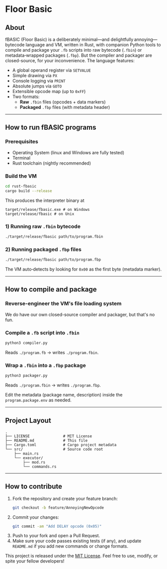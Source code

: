 # Floor Basic

## About

fBASIC (Floor Basic) is a deliberately minimal—and delightfully annoying—bytecode language and VM, written in Rust, with companion Python tools to compile and package your `.fb` scripts into raw bytecode (`.fbin`) or metadata‑wrapped packages (`.fbp`). But the compiler and packager are closed-source, for your inconvenience. The language features:

- A global operand register via `SETVALUE`
- Simple drawing via `PX`
- Console logging via `PRINT`
- Absolute jumps via `GOTO`
- Extensible opcode map (up to `0xFF`)
- Two formats:
  - **Raw** `.fbin` files (opcodes + data markers)
  - **Packaged** `.fbp` files (with metadata header)

---

## How to run fBASIC programs

### Prerequisites

- Operating System (linux and Windows are fully tested)
- Terminal
- Rust toolchain (nightly recommended)

### Build the VM

```bash
cd rust-fbasic
cargo build --release
```

This produces the interpreter binary at

```text
target/release/fbasic.exe # on Windows
target/release/fbasic # on Unix
```

### 1) Running raw `.fbin` bytecode

```bash
./target/release/fbasic path/to/program.fbin
```

### 2) Running packaged `.fbp` files

```bash
./target/release/fbasic path/to/program.fbp
```

The VM auto‑detects by looking for `0x00` as the first byte (metadata marker).

---

## How to compile and package

### Reverse-engineer the VM's file loading system

We do have our own closed-source compiler and packager, but that's no fun.

### Compile a `.fb` script into `.fbin`

```bash
python3 compiler.py
```

Reads `./program.fb` → writes `./program.fbin`.

### Wrap a `.fbin` into a `.fbp` package

```bash
python3 packager.py
```

Reads `./program.fbin` → writes `./program.fbp`.

Edit the metadata (package name, description) inside the `program.package.env` as needed.

---

## Project Layout

```text
.
├── LICENSE               # MIT License
├── README.md             # This file
├── Cargo.toml            # Cargo project metadata
└── src/                  # Source code root
    ├── main.rs
    └── executor/
        ├── mod.rs
        └── commands.rs
```

---

## How to contribute

1. Fork the repository and create your feature branch:
   ```bash
   git checkout -b feature/AnnoyingNewOpcode
   ```
3. Commit your changes:
   ```bash
   git commit -am "Add DELAY opcode (0x05)"
   ```
5. Push to your fork and open a Pull Request.
6. Make sure your code passes existing tests (if any), and update `README.md` if you add new commands or change formats.

This project is released under the [MIT License](./LICENSE). Feel free to use, modify, or spite your fellow developers!
